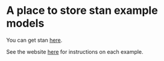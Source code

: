 # A place to store stan example models

You can get stan [here](http://mc-stan.org/).

See the website [here](www.jabranham.com/stan-examples) for instructions on each example. 
